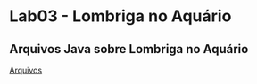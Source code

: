 # Lab03 - Lombriga no Aquário
## Arquivos Java sobre Lombriga no Aquário

[Arquivos](src/pt/c02oo/s02classe/s03lombriga)
